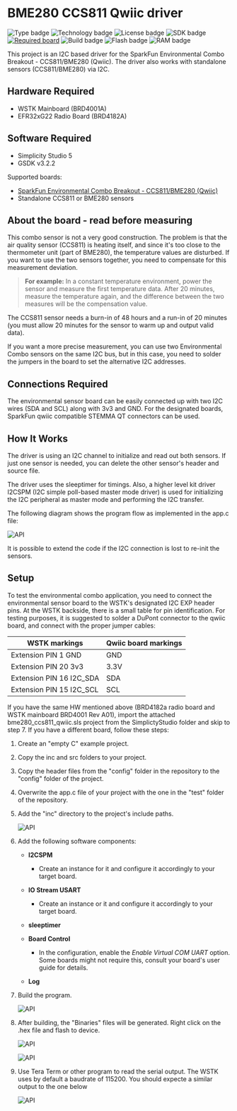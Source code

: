 # BME280 CCS811 Qwiic driver #
![Type badge](https://img.shields.io/badge/dynamic/json?url=https://raw.githubusercontent.com/SiliconLabs/application_examples_ci/master/hardware_drivers/bme280_ccs811_qwiic_common.json&label=Type&query=type&color=green)
![Technology badge](https://img.shields.io/badge/dynamic/json?url=https://raw.githubusercontent.com/SiliconLabs/application_examples_ci/master/hardware_drivers/bme280_ccs811_qwiic_common.json&label=Technology&query=technology&color=green)
![License badge](https://img.shields.io/badge/dynamic/json?url=https://raw.githubusercontent.com/SiliconLabs/application_examples_ci/master/hardware_drivers/bme280_ccs811_qwiic_common.json&label=License&query=license&color=green)
![SDK badge](https://img.shields.io/badge/dynamic/json?url=https://raw.githubusercontent.com/SiliconLabs/application_examples_ci/master/hardware_drivers/bme280_ccs811_qwiic_common.json&label=SDK&query=sdk&color=green)
[![Required board](https://img.shields.io/badge/Sparkfun-Environmental%20Combo%20Breakout-green)](https://www.sparkfun.com/products/14348)
![Build badge](https://img.shields.io/endpoint?url=https://raw.githubusercontent.com/SiliconLabs/application_examples_ci/master/hardware_drivers/bme280_ccs811_qwiic_build_status.json)
![Flash badge](https://img.shields.io/badge/dynamic/json?url=https://raw.githubusercontent.com/SiliconLabs/application_examples_ci/master/hardware_drivers/bme280_ccs811_qwiic_common.json&label=Flash&query=flash&color=blue)
![RAM badge](https://img.shields.io/badge/dynamic/json?url=https://raw.githubusercontent.com/SiliconLabs/application_examples_ci/master/hardware_drivers/bme280_ccs811_qwiic_common.json&label=RAM&query=ram&color=blue)

This project is an I2C based driver for the SparkFun Environmental Combo Breakout - CCS811/BME280 (Qwiic). The driver also works with standalone sensors (CCS811/BME280) via I2C.

## Hardware Required ##

- WSTK Mainboard (BRD4001A)
- EFR32xG22 Radio Board (BRD4182A)

## Software Required ##

- Simplicity Studio 5
- GSDK v3.2.2

Supported boards:

- [SparkFun Environmental Combo Breakout - CCS811/BME280 (Qwiic)](https://www.sparkfun.com/products/14348)
- Standalone CCS811 or BME280 sensors

## About the board - read before measuring ##

This combo sensor is not a very good construction. The problem is that the air quality sensor (CCS811) is heating itself, and since it's too close to the thermometer unit (part of BME280), the temperature values are disturbed. If you want to use the two sensors together, you need to compensate for this measurement deviation.

> **For example:** In a constant temperature environment, power the sensor and measure the first temperature data. After 20 minutes, measure the temperature again, and the difference between the two measures will be the compensation value.

The CCS811 sensor needs a burn-in of 48 hours and a run-in of 20 minutes (you must allow 20 minutes for the sensor to warm up and output valid data).

If you want a more precise measurement, you can use two Environmental Combo sensors on the same I2C bus, but in this case, you need to solder the jumpers in the board to set the alternative I2C addresses.

## Connections Required ##

The environmental sensor board can be easily connected up with two I2C wires (SDA and SCL) along with 3v3 and GND. For the designated boards, SparkFun qwiic compatible STEMMA QT connectors can be used.

## How It Works ##

The driver is using an I2C channel to initialize and read out both sensors. If just one sensor is needed, you can delete the other sensor's header and source file.

The driver uses the sleeptimer for timings. Also, a higher level kit driver I2CSPM (I2C simple poll-based master mode driver) is used for initializing the I2C peripheral as master mode and performing the I2C transfer.

The following diagram shows the program flow as implemented in the app.c file:

![API](doc/qwiic_api_worklow.png)

It is possible to extend the code if the I2C connection is lost to re-init the sensors.

## Setup ##

To test the environmental combo application, you need to connect the environmental sensor board to the WSTK's designated I2C EXP header pins. 
At the WSTK backside, there is a small table for pin identification.
For testing purposes, it is suggested to solder a DuPont connector to the qwiic board, and connect with the proper jumper cables:

| WSTK markings              |  Qwiic board markings |
|----------------------------|-----------------------|
| Extension PIN 1  GND       |  GND                  |
| Extension PIN 20 3v3       |  3.3V                 |
| Extension PIN 16 I2C_SDA   |  SDA                  |
| Extension PIN 15 I2C_SCL   |  SCL                  |

If you have the same HW mentioned above (BRD4182a radio board and WSTK mainboard  BRD4001 Rev A01), import the attached bme280_ccs811_qwiic.sls project from the SimplictyStudio folder and skip to step 7. If you have a different board, follow these steps:

1. Create an "empty C" example project.
2. Copy the inc and src folders to your project.
3. Copy the header files from the "config" folder in the repository to the "config" folder of the project.
4. Overwrite the app.c file of your project with the one in the "test" folder of the repository.
5. Add the "inc" directory to the project's include paths.

   ![API](doc/include_folder.png)

6. Add the following software components:
   - **I2CSPM**
     - Create an instance for it and configure it accordingly to your target board.

   - **IO Stream USART** 
     - Create an instance or it and configure it accordingly to your target board.

   - **sleeptimer**

   - **Board Control**
     - In the configuration, enable the *Enable Virtual COM UART* option. Some boards might not require this, consult your board's user guide for details.

   - **Log**

7. Build the program.

   ![API](doc/build.png)

8. After building, the "Binaries" files will be generated. Right click on the .hex file and flash to device.

   ![API](doc/flash_1.png)

   ![API](doc/flash_2.png)

9. Use Tera Term or other program to read the serial output. The WSTK uses by default a baudrate of 115200. You should expecte a similar output to the one below

   ![API](doc/tera.png)